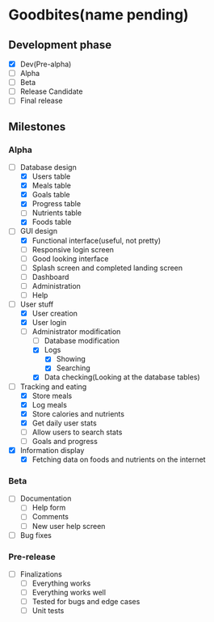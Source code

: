 # Goodbites(name pending)

## Development phase

- [x] Dev(Pre-alpha)
- [ ] Alpha
- [ ] Beta
- [ ] Release Candidate
- [ ] Final release

## Milestones

### Alpha

- [ ] Database design
  - [x] Users table
  - [x] Meals table
  - [x] Goals table
  - [x] Progress table
  - [ ] Nutrients table
  - [x] Foods table
- [ ] GUI design
  - [x] Functional interface(useful, not pretty)
  - [ ] Responsive login screen
  - [ ] Good looking interface
  - [ ] Splash screen and completed landing screen
  - [ ] Dashboard
  - [ ] Administration
  - [ ] Help
- [ ] User stuff
  - [x] User creation
  - [x] User login
  - [ ] Administrator modification
    - [ ] Database modification
    - [x] Logs
      - [x] Showing
      - [x] Searching
    - [x] Data checking(Looking at the database tables)
- [ ] Tracking and eating
  - [x] Store meals
  - [x] Log meals
  - [x] Store calories and nutrients
  - [x] Get daily user stats
  - [ ] Allow users to search stats
  - [ ] Goals and progress
- [x] Information display
  - [x] Fetching data on foods and nutrients on the internet

### Beta

- [ ] Documentation
  - [ ] Help form
  - [ ] Comments
  - [ ] New user help screen
- [ ] Bug fixes

### Pre-release

- [ ] Finalizations
  - [ ] Everything works
  - [ ] Everything works well
  - [ ] Tested for bugs and edge cases
  - [ ] Unit tests
